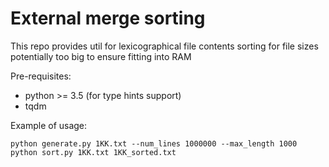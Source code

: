 # External merge sorting
This repo provides util for lexicographical file contents sorting for file sizes
potentially too big to ensure fitting into RAM

Pre-requisites:
- python >= 3.5 (for type hints support)
- tqdm

Example of usage:
```
python generate.py 1KK.txt --num_lines 1000000 --max_length 1000
python sort.py 1KK.txt 1KK_sorted.txt
```
